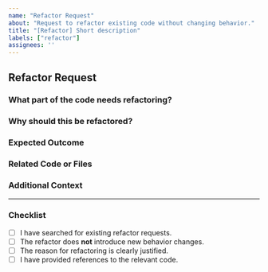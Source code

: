```yaml
---
name: "Refactor Request"
about: "Request to refactor existing code without changing behavior."
title: "[Refactor] Short description"
labels: ["refactor"]
assignees: ''
---
```


## Refactor Request

### What part of the code needs refactoring?

### Why should this be refactored?

### Expected Outcome

### Related Code or Files

### Additional Context

---

### Checklist
- [ ] I have searched for existing refactor requests.
- [ ] The refactor does **not** introduce new behavior changes.
- [ ] The reason for refactoring is clearly justified.
- [ ] I have provided references to the relevant code.
